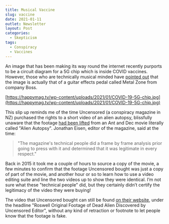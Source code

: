 ```yaml
---
title: Musical Vaccine
slug: vaccine
date: 2021-01-11
outlet: Newsletter
layout: Post
categories:
  - Skepticism
tags:
  - Conspiracy
  - Vaccines
---
```


An image that has been making its way round the internet recently purports to be a circuit diagram for a 5G chip which is inside COVID vaccines. However, those who are technically musical minded have [pointed out](https://www.musictech.net/news/covid-19-vaccine-5g-chip-boss-metal-zone-guitar-pedal/) that the image is actually that of a guitar effects pedal called Metal Zone from company Boss.

<!-- more -->

[https://happymag.tv/wp-content/uploads/2021/01/COVID-19-5G-chip.jpg](https://happymag.tv/wp-content/uploads/2021/01/COVID-19-5G-chip.jpg)

This slip up reminds me of the time Uncensored (a conspiracy magazine in NZ) purchased the rights to a short video of an alien autopsy, blissfully unaware that the footage [had been lifted](https://www.youtube.com/watch?v=CGo4BZE4gsM) from an Ant and Dec movie literally called "Alien Autopsy". Jonathan Eisen, editor of the magazine, said at the time:

> "The magazine's technical people did a frame by frame analysis prior going to press with it and determined that it was legitimate in every respect."

Back in 2015 it took me a couple of hours to source a copy of the movie, a few minutes to confirm that the footage Uncensored bought was just a copy of part of the movie, and another hour or so to learn how to use a video editing suite and line the two videos up to show they were identical. I’m not sure what these "technical people" did, but they certainly didn’t certify the legitimacy of the video they were buying!

The video that Uncensored bought can still be found [on their website](https://uncensored.co.nz/2015/01/22/roswell-original-footage-of-dead-alien-rediscovered-by-uncensored-editor/), under the headline "Roswell Original Footage of Dead Alien Discovered by Uncensored Editor", without any kind of retraction or footnote to let people know that the footage is fake.
